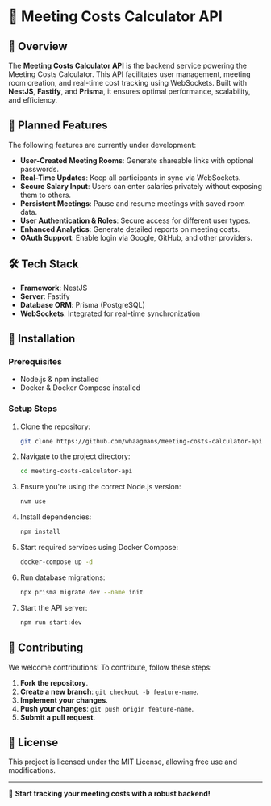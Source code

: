 # 💾 Meeting Costs Calculator API

## 📢 Overview

The **Meeting Costs Calculator API** is the backend service powering the Meeting Costs Calculator. This API facilitates user management, meeting room creation, and real-time cost tracking using WebSockets. Built with **NestJS**, **Fastify**, and **Prisma**, it ensures optimal performance, scalability, and efficiency.

## 🔮 Planned Features

The following features are currently under development:

- **User-Created Meeting Rooms**: Generate shareable links with optional passwords.
- **Real-Time Updates**: Keep all participants in sync via WebSockets.
- **Secure Salary Input**: Users can enter salaries privately without exposing them to others.
- **Persistent Meetings**: Pause and resume meetings with saved room data.
- **User Authentication & Roles**: Secure access for different user types.
- **Enhanced Analytics**: Generate detailed reports on meeting costs.
- **OAuth Support**: Enable login via Google, GitHub, and other providers.

## 🛠 Tech Stack

- **Framework**: NestJS
- **Server**: Fastify
- **Database ORM**: Prisma (PostgreSQL)
- **WebSockets**: Integrated for real-time synchronization

## 🔧 Installation

### Prerequisites

- Node.js & npm installed
- Docker & Docker Compose installed

### Setup Steps

1. Clone the repository:

   ```bash
   git clone https://github.com/whaagmans/meeting-costs-calculator-api.git
   ```

2. Navigate to the project directory:

   ```bash
   cd meeting-costs-calculator-api
   ```

3. Ensure you're using the correct Node.js version:

   ```bash
   nvm use
   ```

4. Install dependencies:

   ```bash
   npm install
   ```

5. Start required services using Docker Compose:

   ```bash
   docker-compose up -d
   ```

6. Run database migrations:

   ```bash
   npx prisma migrate dev --name init
   ```

7. Start the API server:

   ```bash
   npm run start:dev
   ```

## 🤝 Contributing

We welcome contributions! To contribute, follow these steps:

1. **Fork the repository**.
2. **Create a new branch**: `git checkout -b feature-name`.
3. **Implement your changes**.
4. **Push your changes**: `git push origin feature-name`.
5. **Submit a pull request**.

## 📜 License

This project is licensed under the MIT License, allowing free use and modifications.

---

🚀 **Start tracking your meeting costs with a robust backend!**

